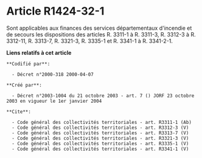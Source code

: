 # Article R1424-32-1

Sont applicables aux finances des services départementaux d'incendie et de secours les dispositions des articles R. 3311-1 à
R. 3311-3, R. 3312-3 à R. 3312-11, R. 3313-7, R. 3321-3, R. 3335-1 et R. 3341-1 à R. 3341-2-1.

**Liens relatifs à cet article**

	**Codifié par**:

	  - Décret n°2000-318 2000-04-07

	**Créé par**:

	  - Décret n°2003-1004 du 21 octobre 2003 - art. 7 () JORF 23 octobre 2003 en vigueur le 1er janvier 2004

	**Cite**:

	  - Code général des collectivités territoriales - art. R3311-1 (Ab)
	  - Code général des collectivités territoriales - art. R3312-3 (V)
	  - Code général des collectivités territoriales - art. R3313-7 (V)
	  - Code général des collectivités territoriales - art. R3321-3 (V)
	  - Code général des collectivités territoriales - art. R3335-1 (V)
	  - Code général des collectivités territoriales - art. R3341-1 (V)
